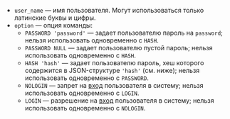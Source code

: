 * `user_name` — имя пользователя. Могут использоваться только латинские буквы и цифры.
* `option` — опция команды:
  * `PASSWORD 'password'` — задает пользователю пароль на `password`; нельзя использовать одновременно с `HASH`.
  * `PASSWORD NULL` — задает пользователю пустой пароль; нельзя использовать одновременно с `HASH`.
  * `HASH 'hash'` — задает пользователю пароль, хеш которого содержится в JSON-структуре `'hash'` (см. ниже); нельзя использовать одновременно с `PASSWORD`.
  * `NOLOGIN` — запрет на [вход](../security/authentication.md) пользователя в систему; нельзя использовать одновременно с `LOGIN`.
  * `LOGIN` — разрешение на [вход](../security/authentication.md) пользователя в систему; нельзя использовать одновременно с `NOLOGIN`.